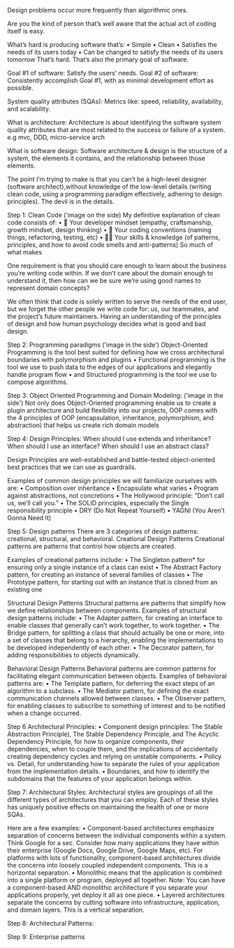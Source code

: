 Design problems occur more frequently than algorithmic ones.

Are you the kind of person that’s well aware that the actual act of coding itself is easy.

What’s hard is producing software that’s:
• Simple
• Clean
• Satisfies the needs of its users today
• Can be changed to satisfy the needs of its users tomorrow
That’s hard. That’s also the primary goal of software.

Goal #1 of software: Satisfy the users’ needs.
Goal #2 of software: Consistently accomplish Goal #1, with as minimal development effort
as possible.

System quality attributes (SQAs):
Metrics like:
speed, reliability, availability, and scalability.

What is architecture:
Architecture is about identifying the software system quality attributes that are most related to the success or failure of a system. e.g mvc, DDD, micro-service arch

What is software design:
Software architecture & design is the structure of a system, the elements it contains, and the relationship between those elements.


The point I’m trying to make is that you can’t be a high-level designer (software architect),without knowledge of the low-level details (writing clean code, using a programming paradigm effectively, adhering to design principles). The devil is in the details.

Step 1:
Clean Code ('image on the side)
My definitive explanation of clean code consists of:
• 􀀀 Your developer mindset (empathy, craftsmanship, growth mindset, design thinking)
• 􀀀 Your coding conventions (naming things, refactoring, testing, etc)
• 􀀀􀀀 Your skills & knowledge (of patterns, principles, and how to avoid code smells and
anti-patterns)
So much of what makes

One requirement is that you should care enough to learn about the business you’re writing code within. If we don’t care about the domain enough to understand it, then how can we be sure we’re using good names to represent domain concepts?

We often think that code is solely written to serve the needs of the end user, but we forget the other people we write code for: us, our teammates, and the project’s future maintainers.
Having an understanding of the principles of design and how human psychology decides
what is good and bad design.

Step 2: Programming paradigms ('image in the side')
Object-Oriented Programming is the tool best suited for defining how we cross architectural
boundaries with polymorphism and plugins
• Functional programming is the tool we use to push data to the edges of our applications
and elegantly handle program flow
• and Structured programming is the tool we use to compose algorithms.

Step 3: Object Oriented Programming and Domain Modeling: ('image in the side')
Not only does Object-Oriented programming enable us to create a plugin architecture and build flexibility into our projects, OOP comes with the 4 principles of OOP (encapsulation, inheritance, polymorphism, and abstraction) that helps us create rich domain models

Step 4: Design Principles:
When should I use extends and inheritance?
When should I use an interface?
When should I use an abstract class?

Design Principles are well-established and battle-tested object-oriented best practices that we can use as guardrails.

Examples of common design principles we will familiarize ourselves with are:
• Composition over inheritance
• Encapsulate what varies
• Program against abstractions, not concretions
• The Hollywood principle: “Don’t call us, we’ll call you.”
• The SOLID principles, especially the Single responsibility principle
• DRY (Do Not Repeat Yourself)
• YAGNI (You Aren’t Gonna Need It)

Step 5: Design patterns
There are 3 categories of design patterns: creational, structural, and behavioral.
Creational Design Patterns
Creational patterns are patterns that control how objects are created.

Examples of creational patterns include:
• The Singleton pattern* for ensuring only a single instance of a class can exist
• The Abstract Factory pattern, for creating an instance of several families of classes
• The Prototype pattern, for starting out with an instance that is cloned from an existing one

Structural Design Patterns
Structural patterns are patterns that simplify how we define relationships between components.
Examples of structural design patterns include:
• The Adapter pattern, for creating an interface to enable classes that generally can’t
work together, to work together.
• The Bridge pattern, for splitting a class that should actually be one or more, into a set
of classes that belong to a hierarchy, enabling the implementations to be developed
independently of each other.
• The Decorator pattern, for adding responsibilities to objects dynamically.

Behavioral Design Patterns
Behavioral patterns are common patterns for facilitating elegant communication between
objects.
Examples of behavioral patterns are:
• The Template pattern, for deferring the exact steps of an algorithm to a subclass.
• The Mediator pattern, for defining the exact communication channels allowed between
classes.
• The Observer pattern, for enabling classes to subscribe to something of interest and
to be notified when a change occurred.

Step 6 Architectural Principles:
• Component design principles: The Stable Abstraction Principle), The Stable Dependency
Principle, and The Acyclic Dependency Principle, for how to organize components,
their dependencies, when to couple them, and the implications of accidentally
creating dependency cycles and relying on unstable components.
• Policy vs. Detail, for understanding how to separate the rules of your application
from the implementation details.
• Boundaries, and how to identify the subdomains that the features of your application belongs within.

Step 7: Architectural Styles:
Architectural styles are groupings of all the different types of architectures that you can employ. Each of these styles has uniquely positive effects on maintaining the health of one or more SQAs.

Here are a few examples:
• Component-based architectures emphasize separation of concerns between the individual
components within a system. Think Google for a sec. Consider how many applications
they have within their enterprise (Google Docs, Google Drive, Google Maps,
etc). For platforms with lots of functionality, component-based architectures divide
the concerns into loosely coupled independent components. This is a horizontal separation.
• Monolithic means that the application is combined into a single platform or program,
deployed all together. Note: You can have a component-based AND monolithic architecture if
you separate your applications properly, yet deploy it all as one piece.
• Layered architectures separate the concerns by cutting software into infrastructure,
application, and domain layers. This is a vertical separation.

Step 8: Architectural Patterns:

Step 9: Enterprise patterns

